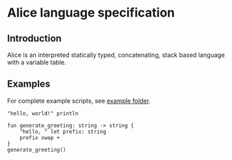 # Alice language specification
## Introduction
Alice is an interpreted statically typed, concatenating, stack based language with a variable table.

## Examples
For complete example scripts, see [example folder](./examples/).

```forth
"hello, world!" println
```

```forth
fun generate_greeting: string -> string {
    "hello, " let prefix: string
    prefix swap +
}
generate_greeting()
```
